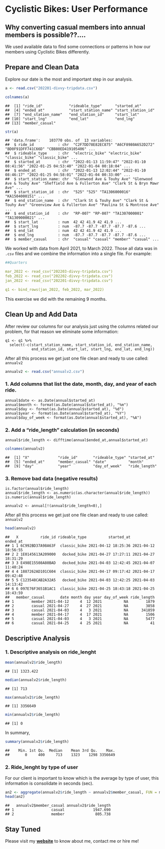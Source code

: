 Cyclistic Bikes: User Performance
================

## Why converting casual members into annual members is possible??….

We used available data to find some connections or patterns in how our
members using Cyclistic Bikes differently.

## Prepare and Clean Data

Explore our date is the most and important step in our analysis.

``` r
a <- read.csv("202201-divvy-tripdata.csv")

colnames(a)
```

    ##  [1] "ride_id"            "rideable_type"      "started_at"        
    ##  [4] "ended_at"           "start_station_name" "start_station_id"  
    ##  [7] "end_station_name"   "end_station_id"     "start_lat"         
    ## [10] "start_lng"          "end_lat"            "end_lng"           
    ## [13] "member_casual"

``` r
str(a)
```

    ## 'data.frame':    103770 obs. of  13 variables:
    ##  $ ride_id           : chr  "C2F7DD78E82EC875" "A6CF8980A652D272" "BD0F91DFF741C66D" "CBB80ED419105406" ...
    ##  $ rideable_type     : chr  "electric_bike" "electric_bike" "classic_bike" "classic_bike" ...
    ##  $ started_at        : chr  "2022-01-13 11:59:47" "2022-01-10 08:41:56" "2022-01-25 04:53:40" "2022-01-04 00:18:04" ...
    ##  $ ended_at          : chr  "2022-01-13 12:02:44" "2022-01-10 08:46:17" "2022-01-25 04:58:01" "2022-01-04 00:33:00" ...
    ##  $ start_station_name: chr  "Glenwood Ave & Touhy Ave" "Glenwood Ave & Touhy Ave" "Sheffield Ave & Fullerton Ave" "Clark St & Bryn Mawr Ave" ...
    ##  $ start_station_id  : chr  "525" "525" "TA1306000016" "KA1504000151" ...
    ##  $ end_station_name  : chr  "Clark St & Touhy Ave" "Clark St & Touhy Ave" "Greenview Ave & Fullerton Ave" "Paulina St & Montrose Ave" ...
    ##  $ end_station_id    : chr  "RP-007" "RP-007" "TA1307000001" "TA1309000021" ...
    ##  $ start_lat         : num  42 42 41.9 42 41.9 ...
    ##  $ start_lng         : num  -87.7 -87.7 -87.7 -87.7 -87.6 ...
    ##  $ end_lat           : num  42 42 41.9 42 41.9 ...
    ##  $ end_lng           : num  -87.7 -87.7 -87.7 -87.7 -87.6 ...
    ##  $ member_casual     : chr  "casual" "casual" "member" "casual" ...

We worked with data from April 2021, to March 2022. Those all data was
in `.csv` files and we combine the information into a single file. For
example:

``` yaml
##Quarters

mar_2022 <- read_csv("202203-divvy-tripdata.csv")
feb_2022 <- read_csv("202202-divvy-tripdata.csv")
jan_2022 <- read_csv("202201-divvy-tripdata.csv")

q1 <- bind_rows(jan_2022, feb_2022, mar_2022)
```

This exercise we did with the remaining 9 months.

## Clean Up and Add Data

After review our columns for our analysis just using the columns related
our problem, for that reason we eliminate some information:

    q1 <- q1 %>% 
      select(-c(start_station_name, start_station_id, end_station_name, 
                end_station_id, start_lat, start_lng, end_lat, end_lng))

After all this process we get just one file clean and ready to use
called: `annualv2`

``` r
annualv2 <- read.csv("annualv2.csv")
```

### 1. Add columns that list the date, month, day, and year of each ride.

    annual$date <- as.Date(annual$started_at)
    annual$month <- format(as.Date(annual$started_at), "%m")
    annual$day <- format(as.Date(annual$started_at), "%d")
    annual$year <- format(as.Date(annual$started_at), "%Y")
    annual$day_of_week <- format(as.Date(annual$started_at), "%A")

### 2. Add a “ride_length” calculation (in seconds)

    annual$ride_length <- difftime(annual$ended_at,annual$started_at)

``` r
colnames(annualv2)
```

    ##  [1] "X"             "ride_id"       "rideable_type" "started_at"   
    ##  [5] "ended_at"      "member_casual" "date"          "month"        
    ##  [9] "day"           "year"          "day_of_week"   "ride_length"

### 3. Remove bad data (negative results)

    is.factor(annual$ride_length)
    annual$ride_length <- as.numeric(as.character(annual$ride_length))
    is.numeric(annual$ride_length)

    annualv2 <- annual[!(annual$ride_length<0),]

After all this process we get just one file clean and ready to use
called: `annualv2`

``` r
head(annualv2)
```

    ##   X          ride_id rideable_type          started_at            ended_at
    ## 1 1 6C992BD37A98A63F  classic_bike 2021-04-12 18:25:36 2021-04-12 18:56:55
    ## 2 2 1E0145613A209000   docked_bike 2021-04-27 17:27:11 2021-04-27 18:31:29
    ## 3 3 E498E15508A80BAD   docked_bike 2021-04-03 12:42:45 2021-04-07 11:40:24
    ## 4 4 1887262AD101C604  classic_bike 2021-04-17 09:17:42 2021-04-17 09:42:48
    ## 5 5 C123548CAB2A32A5   docked_bike 2021-04-03 12:42:25 2021-04-03 14:13:42
    ## 6 6 097E76F3651B1AC1  classic_bike 2021-04-25 18:43:18 2021-04-25 18:43:59
    ##   member_casual       date month day year day_of_week ride_length
    ## 1        member 2021-04-12     4  12 2021          NA        1879
    ## 2        casual 2021-04-27     4  27 2021          NA        3858
    ## 3        casual 2021-04-03     4   3 2021          NA      341859
    ## 4        member 2021-04-17     4  17 2021          NA        1506
    ## 5        casual 2021-04-03     4   3 2021          NA        5477
    ## 6        casual 2021-04-25     4  25 2021          NA          41

## Descriptive Analysis

### 1. Descriptive analysis on ride_lenght

``` r
mean(annualv2$ride_length)
```

    ## [1] 1323.422

``` r
median(annualv2$ride_length)
```

    ## [1] 713

``` r
max(annualv2$ride_length)
```

    ## [1] 3356649

``` r
min(annualv2$ride_length)
```

    ## [1] 0

In summary,

``` r
summary(annualv2$ride_length)
```

    ##    Min. 1st Qu.  Median    Mean 3rd Qu.    Max. 
    ##       0     400     713    1323    1298 3356649

### 2. Ride_lenght by type of user

For our client is important to know which is the average by type of
user, this information is consolidate in seconds (sec).

``` r
an2 <- aggregate(annualv2$ride_length ~ annualv2$member_casual, FUN = mean)
head(an2)
```

    ##   annualv2$member_casual annualv2$ride_length
    ## 1                 casual             1947.690
    ## 2                 member              805.738

## Stay Tuned

Please visit my [**website**](https://lorenamendezg.github.io/) to know about me, contact me or hire me!



